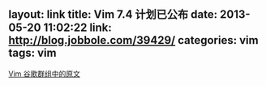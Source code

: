 layout: link
title: Vim 7.4 计划已公布
date: 2013-05-20 11:02:22
link: http://blog.jobbole.com/39429/
categories: vim
tags: vim
---
[Vim 谷歌群组中的原文](https://groups.google.com/forum/#!msg/vim_announce/ZWWgK9aXQ2Y/IMObY8lBFm0J)
